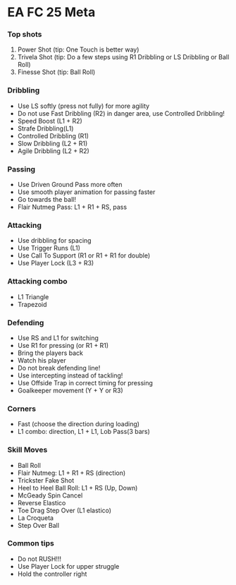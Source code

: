 # EA FC 25 Meta


### Top shots

1. Power Shot (tip: One Touch is better way)
2. Trivela Shot (tip: Do a few steps using R1 Dribbling or LS Dribbling or Ball Roll) 
4. Finesse Shot (tip: Ball Roll)

### Dribbling

- Use LS softly (press not fully) for more agility
- Do not use Fast Dribbling (R2) in danger area, use Controlled Dribbling!
- Speed Boost (L1 + R2)
- Strafe Dribbling(L1)
- Controlled Dribbling (R1)
- Slow Dribbling (L2 + R1)
- Agile Dribbling (L2 + R2)

### Passing

- Use Driven Ground Pass more often
- Use smooth player animation for passing faster
- Go towards the ball!
- Flair Nutmeg Pass: L1 + R1 + RS, pass

### Attacking

- Use dribbling for spacing
- Use Trigger Runs (L1)
- Use Call To Support (R1 or R1 + R1 for double)
- Use Player Lock (L3 + R3)

### Attacking combo

- L1 Triangle
- Trapezoid

### Defending

- Use RS and L1 for switching
- Use R1 for pressing (or R1 + R1)
- Bring the players back
- Watch his player
- Do not break defending line!
- Use intercepting instead of tackling!
- Use Offside Trap in correct timing for pressing
- Goalkeeper movement (Y + Y or R3)

### Corners

- Fast (choose the direction during loading)
- L1 combo: direction, L1 + L1, Lob Pass(3 bars)

### Skill Moves

- Ball Roll
- Flair Nutmeg: L1 + R1 + RS (direction)
- Trickster Fake Shot
- Heel to Heel Ball Roll: L1 + RS (Up, Down)
- McGeady Spin Cancel
- Reverse Elastico
- Toe Drag Step Over (L1 elastico)
- La Croqueta
- Step Over Ball

### Common tips

- Do not RUSH!!!
- Use Player Lock for upper struggle
- Hold the controller right
